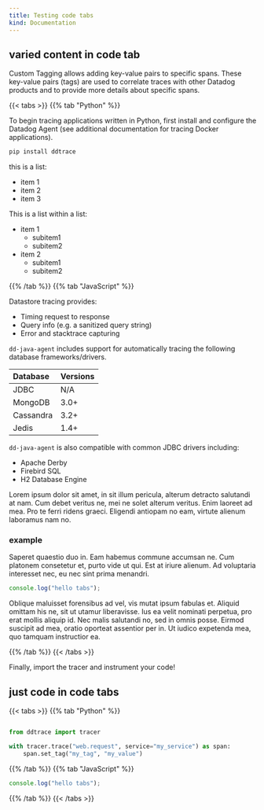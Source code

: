 ```yaml
---
title: Testing code tabs
kind: Documentation
---
```


## varied content in code tab

Custom Tagging allows adding key-value pairs to specific spans. These key-value pairs (tags) are used to correlate traces with other Datadog products and to provide more details about specific spans.

{{< tabs >}}
{{% tab "Python" %}}

To begin tracing applications written in Python, first install and configure the Datadog Agent (see additional documentation for tracing Docker applications).

```python
pip install ddtrace
```

this is a list:

* item 1 
* item 2 
* item 3

This is a list within a list:

* item 1
    - subitem1
    - subitem2
* item 2
    - subitem1
    - subitem2

{{% /tab %}}
{{% tab "JavaScript" %}}

Datastore tracing provides:

* Timing request to response
* Query info (e.g. a sanitized query string)
* Error and stacktrace capturing

`dd-java-agent` includes support for automatically tracing the following database frameworks/drivers.

| Database       | Versions       |
| :------------- | :------------- |
| JDBC           | N/A            |
| MongoDB        | 3.0+           |
| Cassandra      | 3.2+           |
| Jedis          | 1.4+           |

`dd-java-agent` is also compatible with common JDBC drivers including:

*  Apache Derby
*  Firebird SQL
*  H2 Database Engine

Lorem ipsum dolor sit amet, in sit illum pericula, alterum detracto salutandi at nam. Cum debet veritus ne, mei ne solet alterum veritus. Enim laoreet ad mea. Pro te ferri ridens graeci. Eligendi antiopam no eam, virtute alienum laboramus nam no.

### example
Saperet quaestio duo in. Eam habemus commune accumsan ne. Cum platonem consetetur et, purto vide ut qui. Est at iriure alienum. Ad voluptaria interesset nec, eu nec sint prima menandri.

```javascript
console.log("hello tabs");
```

Oblique maluisset forensibus ad vel, vis mutat ipsum fabulas et. Aliquid omittam his ne, sit ut utamur liberavisse. Ius ea velit nominati perpetua, pro erat mollis aliquip id. Nec malis salutandi no, sed in omnis posse. Eirmod suscipit ad mea, oratio oporteat assentior per in. Ut iudico expetenda mea, quo tamquam instructior ea.

{{% /tab %}}
{{< /tabs >}}

Finally, import the tracer and instrument your code!

## just code in code tabs

{{< tabs >}}
{{% tab "Python" %}}
```python

from ddtrace import tracer

with tracer.trace("web.request", service="my_service") as span:
    span.set_tag("my_tag", "my_value")
```
{{% /tab %}}
{{% tab "JavaScript" %}}
```javascript
console.log("hello tabs");
```
{{% /tab %}}
{{< /tabs >}}

